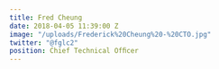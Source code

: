 ```yaml
---
title: Fred Cheung
date: 2018-04-05 11:39:00 Z
image: "/uploads/Frederick%20Cheung%20-%20CTO.jpg"
twitter: "@fglc2"
position: Chief Technical Ofﬁcer
---
```


